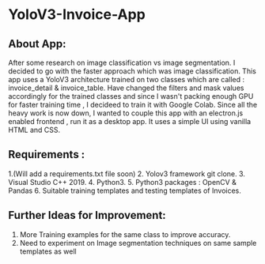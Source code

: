 # YoloV3-Invoice-App

## About App:

After some research on image classification vs image segmentation. I decided to go with the faster approach which was image classification. This app uses a YoloV3 architecture trained on two classes which are called : invoice_detail & invoice_table. Have changed the filters and mask values accordingly for the trained classes and since I wasn't packing enough GPU for faster training time , I decideed to train it with Google Colab. Since all the heavy work is now down, I wanted to couple this app with an electron.js enabled frontend , run it as a desktop app. It uses a simple UI using vanilla HTML and CSS.

## Requirements :

1.(Will add a requirements.txt file soon)
2. Yolov3 framework git clone.
3. Visual Studio C++ 2019.
4. Python3.
5. Python3 packages : OpenCV & Pandas 
6. Suitable training templates and testing templates of Invoices.

## Further Ideas for Improvement:

1. More Training examples for the same class to improve accuracy.
2. Need to experiment on Image segmentation techniques on same sample templates as well
